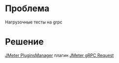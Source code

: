 # Проблема
Нагрузочные тесты на grpc

# Решение
[JMeter PluginsManager](https://jmeter-plugins.org/wiki/PluginsManager/)
плагин [JMeter gRPC Request](https://github.com/zalopay-oss/jmeter-grpc-request)